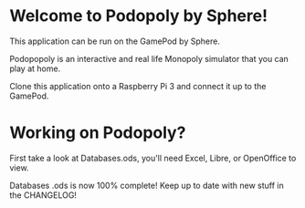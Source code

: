 # Welcome to Podopoly by Sphere! 

This application can be run on the GamePod by Sphere. 

Podopopoly is an interactive and real life Monopoly simulator that you can play at home.

Clone this application onto a Raspberry Pi 3 and connect it up to the GamePod.


# Working on Podopoly?

First take a look at Databases.ods, you'll need Excel, Libre, or OpenOffice to view. 

Databases .ods is now 100% complete! Keep up to date with new stuff in the CHANGELOG!
